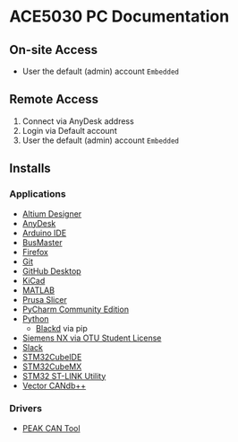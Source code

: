 # ACE5030 PC Documentation

## On-site Access

- User the default (admin) account `Embedded`

## Remote Access

1. Connect via AnyDesk address
2. Login via Default account
3. User the default (admin) account `Embedded`

## Installs

### Applications

- [Altium Designer](https://www.altium.com/products/downloads)
- [AnyDesk](https://anydesk.com/en)
- [Arduino IDE](https://www.arduino.cc/en/software)
- [BusMaster](https://rbei-etas.github.io/busmaster/)
- [Firefox](https://www.mozilla.org/en-CA/firefox/new/)
- [Git](https://git-scm.com/downloads)
- [GitHub Desktop](https://desktop.github.com/)
- [KiCad](https://www.kicad.org/)
- [MATLAB](https://matlab.mathworks.com/)
- [Prusa Slicer](https://www.prusa3d.com/page/prusaslicer_424/)
- [PyCharm Community Edition](https://www.jetbrains.com/pycharm/download/?section=windows)
- [Python](https://www.python.org/downloads/)
    - [Blackd](https://black.readthedocs.io/en/stable/index.html) via pip
- [Siemens NX via OTU Student License](https://software.ontariotechu.ca/software.php?software=nx)
- [Slack](https://slack.com/downloads/)
- [STM32CubeIDE](https://www.st.com/en/development-tools/stm32cubeide.html)
- [STM32CubeMX](https://www.st.com/en/development-tools/stm32cubemx.html)
- [STM32 ST-LINK Utility](https://www.st.com/en/development-tools/stsw-link004.html)
- [Vector CANdb++](https://www.vector.com/int/en/products/products-a-z/software/candb/)

### Drivers

- [PEAK CAN Tool](https://www.peak-system.com/Drivers.523.0.html)
